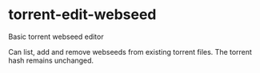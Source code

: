 # torrent-edit-webseed
Basic torrent webseed editor

Can list, add and remove webseeds from existing torrent files. The torrent hash remains unchanged.
